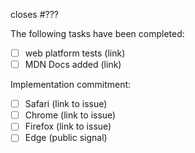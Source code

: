 closes #???

The following tasks have been completed:

 * [ ] web platform tests (link)
 * [ ] MDN Docs added (link)

Implementation commitment:
   * [ ] Safari (link to issue)
   * [ ] Chrome (link to issue)
   * [ ] Firefox (link to issue)
   * [ ] Edge (public signal)

